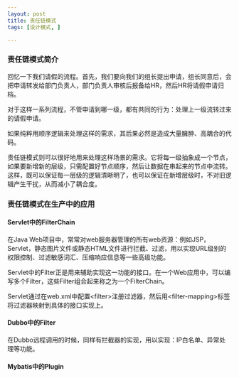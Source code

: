 ```yaml
---
layout: post
title: 责任链模式
tags: [设计模式, ]

---
```


### 责任链模式简介

回忆一下我们请假的流程。首先，我们要向我们的组长提出申请，组长同意后，会把申请转发给部门负责人，部门负责人审核后报备给HR，然后HR将请假申请归档。

对于这样一系列流程，不管申请到哪一级，都有共同的行为：处理上一级流转过来的请假申请。

如果纯粹用顺序逻辑来处理这样的需求，其后果必然是造成大量臃肿、高耦合的代码。

责任链模式则可以很好地用来处理这样场景的需求。它将每一级抽象成一个节点，如果要新增新的层级，只需配置好节点顺序，然后让数据在串起来的节点中流转。这样，既可以保证每一层级的逻辑清晰明了，也可以保证在新增层级时，不对旧逻辑产生干扰，从而减小了耦合度。



### 责任链模式在生产中的应用

#### Servlet中的FilterChain
在Java Web项目中，常常对web服务器管理的所有web资源：例如JSP，Servlet，静态图片文件或静态HTML文件进行拦截、过滤，用以实现URL级别的权限控制、过滤敏感词汇、压缩响应信息等一些高级功能。

Servlet中的Filter正是用来辅助实现这一功能的接口。在一个Web应用中，可以编写多个Filter，这些Filter组合起来称之为一个FilterChain。

Servlet通过在web.xml中配置&lt;filter>注册过滤器，然后用&lt;filter-mapping>标签将过滤器映射到具体的接口实现上。



#### Dubbo中的Filter
在Dubbo远程调用的时候，同样有拦截器的实现，用以实现：IP白名单、异常处理等功能。



#### Mybatis中的Plugin